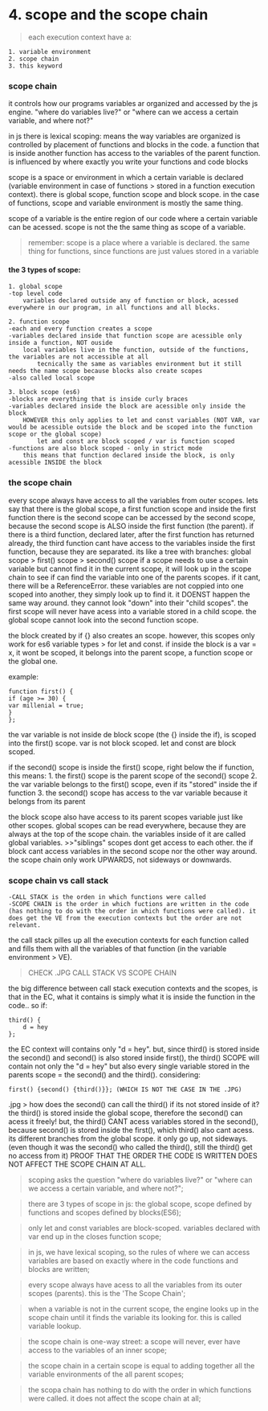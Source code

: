 # 4. scope and the scope chain

> each execution context have a:

    1. variable environment
    2. scope chain
    3. this keyword

### scope chain

it controls how our programs variables ar organized and accessed by the js engine. "where do variables live?" or "where can we access a certain variable, and where not?"

in js there is lexical scoping: means the way variables are organized is controlled by placement of functions and blocks in the code. a function that is inside another function has access to the variables of the parent function.
is influenced by where exactly you write your functions and code blocks

scope is a space or environment in which a certain variable is declared (variable environment in case of functions > stored in a function execution context). there is global scope, function scope and block scope.
in the case of functions, scope and variable environment is mostly the same thing.

scope of a variable is the entire region of our code where a certain variable can be acessed.
scope is not the the same thing as scope of a variable.

> remember: scope is a place where a variable is declared. the same thing for functions, since functions are just values stored in a variable

#### the 3 types of scope:

    1. global scope
    -top level code
        variables declared outside any of function or block, acessed everywhere in our program, in all functions and all blocks.

    2. function scope
    -each and every function creates a scope
    -variables declared inside that function scope are acessible only inside a function, NOT ouside
        local variables live in the function, outside of the functions, the variables are not accessible at all
            tecnically the same as variables environment but it still needs the name scope because blocks also create scopes
    -also called local scope

    3. block scope (es6)
    -blocks are everything that is inside curly braces
    -variables declared inside the block are acessible only inside the block
        HOWEVER this only applies to let and const variables (NOT VAR, var would be acessible outside the block and be scoped into the function scope or the global scope)
            let and const are block scoped / var is function scoped
    -functions are also block scoped - only in strict mode
        this means that function declared inside the block, is only acessible INSIDE the block

### the scope chain

every scope always have access to all the variables from outer scopes. lets say that there is the global scope, a first function scope and inside the first function there is the second scope can be accessed by the second scope, because the second scope is ALSO inside the first function (the parent).
if there is a third function, declared later, after the first function has returned already, the third function cant have access to the variables inside the first function, because they are separated.
its like a tree with branches:
global scope > first() scope > second() scope
if a scope needs to use a certain variable but cannot find it in the current scope, it will look up in the scope chain to see if can find the variable into one of the parents scopes. if it cant, there will be a ReferenceError.
these variables are not coppied into one scoped into another, they simply look up to find it.
it DOENST happen the same way around. they cannot look "down" into their "child scopes". the first scope will never have acess into a variable stored in a child scope. the global scope cannot look into the second function scope.

the block created by if {} also creates an scope. however, this scopes only work for es6 variable types > for let and const. if inside the block is a var = x, it wont be scoped, it belongs into the parent scope, a function scope or the global one.

example:

    function first() {
    if (age >= 30) {
    var millenial = true;
    }
    };

the var variable is not inside de block scope (the {} inside the if), is scoped into the first() scope. var is not block scoped. let and const are block scoped.

if the second() scope is inside the first() scope, right below the if function, this means: 1. the first() scope is the parent scope of the second() scope 2. the var variable belongs to the first() scope, even if its "stored" inside the if function 3. the second() scope has access to the var variable because it belongs from its parent

the block scope also have access to its parent scopes variable just like other scopes. global scopes can be read everywhere, because they are always at the top of the scope chain. the variables inside of it are called global variables. >>"siblings" scopes dont get access to each other. the if block cant access variables in the second scope nor the other way around. the scope chain only work UPWARDS, not sideways or downwards.

### scope chain vs call stack

    -CALL STACK is the orden in which functions were called
    -SCOPE CHAIN is the order in which fuctions are written in the code (has nothing to do with the order in which functions were called). it does get the VE from the execution contexts but the order are not relevant.

the call stack pilles up all the execution contexts for each function called and fills them with all the variables of that function (in the variable environment > VE).

> CHECK .JPG CALL STACK VS SCOPE CHAIN

the big difference between call stack execution contexts and the scopes, is that in the EC, what it contains is simply what it is inside the function in the code.. so if:

    third() {
        d = hey
    };

the EC context will contains only "d = hey". but, since third() is stored inside the second() and second() is also stored inside first(), the third() SCOPE will contain not only the "d = hey" but also every single variable stored in the parents scope = the second() and the third(). considering:

    first() {second() {third()}}; (WHICH IS NOT THE CASE IN THE .JPG)

.jpg > how does the second() can call the third() if its not stored inside of it? the third() is stored inside the global scope, therefore the second() can acess it freely! but, the third() CANT acess variables stored in the second(), because second() is stored inside the first(), which third() also cant acess. its different branches from the global scope. it only go up, not sideways. (even though it was the second() who called the third(), still the third() get no access from it)
PROOF THAT THE ORDER THE CODE IS WRITTEN DOES NOT AFFECT THE SCOPE CHAIN AT ALL.

> scoping asks the question "where do variables live?" or "where can we access a certain variable, and where not?";

> there are 3 types of scope in js: the global scope, scope defined by functions and scopes defined by blocks(ES6);

> only let and const variables are block-scoped. variables declared with var end up in the closes function scope;

> in js, we have lexical scoping, so the rules of where we can access variables are based on exactly where in the code functions and blocks are written;

> every scope always have acess to all the variables from its outer scopes (parents). this is the 'The Scope Chain';

> when a variable is not in the current scope, the engine looks up in the scope chain until it finds the variable its looking for. this is called variable lookup.

> the scope chain is one-way street: a scope will never, ever have access to the variables of an inner scope;

> the scope chain in a certain scope is equal to adding together all the variable environments of the all parent scopes;

> the scopa chain has nothing to do with the order in which functions were called. it does not affect the scope chain at all;
